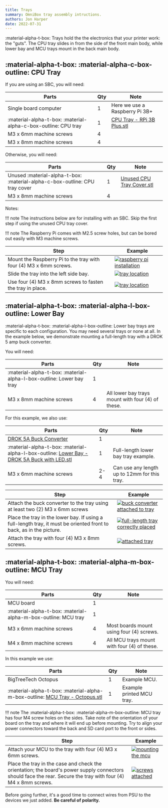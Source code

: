 ```yaml
---
title: Trays
summary: OmniBox tray assembly intructions.
authors: Jon Harper
date: 2022-07-31
---
```


:material-alpha-t-box: Trays hold the the electronics that your printer work: the "guts". The CPU tray slides in from the side of the front main body, while lower bay and MCU trays mount in the back main body.

## :material-alpha-t-box: :material-alpha-c-box-outline: CPU Tray

If you are using an SBC, you will need:

| Parts                     | Qty | Note                            |
|---------------------------|-----|---------------------------------|
| Single board computer     | 1   | Here we use a Raspberry Pi 3B+  |
| :material-alpha-t-box: :material-alpha-c-box-outline: CPU tray | 1   | [CPU Tray - RPi 3B Plus.stl][1] |
| M3 x 6mm machine screws   | 4   |                                 |
| M3 x 8mm machine screws   | 4   |                                 |

Otherwise, you will need:

| Parts                     | Qty | Note                            |
|---------------------------|-----|---------------------------------|
| Unused :material-alpha-t-box: :material-alpha-c-box-outline: CPU tray cover     | 1   | [Unused CPU Tray Cover.stl][2]  |
| M3 x 8mm machine screws   | 4   |                                 |

Notes:

!!! note
    The instructions below are for installing with an SBC. Skip the first step if using the unused CPU tray cover.

!!! note
    The Raspberry Pi comes with M2.5 screw holes, but can be bored out easily with M3 machine screws.

| Step | Example |
|------|---------|
| Mount the Raspberry Pi to the tray with four (4) M3 x 6mm screws. | [![raspberry pi installation][5]][5] |
| Slide the tray into the left side bay. | [![tray location][6]][6] |
| Use four (4) M3 x 8mm screws to fasten the tray in place. | [![tray location][7]][7] |

## :material-alpha-t-box: :material-alpha-l-box-outline: Lower Bay

:material-alpha-t-box: :material-alpha-l-box-outline: Lower bay trays are specific to each configuration. You may need several trays or none at all. In the example below, we demonstrate mounting a full-length tray with a DROK 5 amp buck converter.

You will need:

| Parts                     | Qty | Note                                                |
|---------------------------|-----|-----------------------------------------------------|
| :material-alpha-t-box: :material-alpha-l-box-outline: Lower bay tray | 1 | |
| M3 x 8mm machine screws   | 4   | All lower bay trays mount with four (4) of these.   |

For this example, we also use:

| Parts                                      | Qty | Note                                           |
|--------------------------------------------|-----|------------------------------------------------|
| [DROK 5A Buck Converter][13]               | 1   |                                                |
| :material-alpha-t-box: :material-alpha-l-box-outline: [Lower Bay - DROK 5A Buck with LED.stl][3] | 1   | Full-length lower bay tray example.            |
| M3 x 6mm machine screws                    | 2-4 | Can use any length up to 12mm for this tray.   |

| Step | Example |
|------|---------|
| Attach the buck converter to the tray using at least two (2) M3 x 6mm screws | [![buck converter attached to tray][8]][8] |
| Place the tray in the lower bay. If using a full-length tray, it must be oriented front to back, as in the picture. | [![full-length tray correctly placed][9]][9] |
| Attach the tray with four (4) M3 x 8mm screws. | [![attached tray][10]][10] |

## :material-alpha-t-box: :material-alpha-m-box-outline: MCU Tray

You will need:

| Parts                     | Qty | Note                                        |
|---------------------------|-----|---------------------------------------------|
| MCU board                 | 1   |                                             |
| :material-alpha-t-box: :material-alpha-m-box-outline: MCU tray | 1   |        |
| M3 x 6mm machine screws   | 4   | Most boards mount using four (4) screws.    |
| M4 x 8mm machine screws   | 4   | All MCU trays mount with four (4) of these. |

In this example we use:

| Parts                     | Qty | Note                                        |
|---------------------------|-----|---------------------------------------------|
| BigTreeTech Octopus       | 1   | Example MCU.                                |
| :material-alpha-t-box: :material-alpha-m-box-outline: [MCU Tray - Octopus.stl][4] | 1 | Example printed MCU tray.                   |

!!! note
    The :material-alpha-t-box: :material-alpha-m-box-outline: MCU tray has four M4 screw holes on the sides. Take note of the orientation of your board on the tray and where it will end up before mounting. Try to align your power connectors toward the back and SD card port to the front or sides.

| Step | Example |
|------|---------|
| Attach your MCU to the tray with four (4) M3 x 6mm screws. | [![mounting the mcu][11]][11] |
| Place the tray in the case and check the orientation; the board's power supply connectors should face the rear. Secure the tray with four (4) M4 x 8mm screws. | [![screws attached][12]][12] |

Before going further, it's a good time to connect wires from PSU to the devices we just added. **Be careful of polarity.**

[1]: https://github.com/jon-harper/OmniBox/blob/main/Trays/CPU/Raspberry%20Pi%203B%20Plus/CPU%20Tray%20-%20RPi%203B%20Plus.stl
[2]: https://github.com/jon-harper/OmniBox/blob/main/Trays/CPU/Unused%20CPU%20Tray%20Cover.stl
[3]: https://github.com/jon-harper/OmniBox/blob/main/Trays/Lower%20Bay/DROK%205A%20Buck%20with%20LED/Lower%20Bay%20-%20DROK%205A%20Buck%20with%20LED.stl
[4]: https://github.com/jon-harper/OmniBox/blob/main/Trays/MCU/BTT%20Octopus/MCU%20Tray%20-%20Octopus.stl
[5]: ../img/assembly/cpu_tray.jpg
[6]: ../img/assembly/cpu_insert.jpg
[7]: ../img/assembly/cpu_finished.jpg
[8]: ../img/assembly/lower_bay_tray.jpg
[9]: ../img/assembly/lower_bay_placement.jpg
[10]: ../img/assembly/lower_bay_finished.jpg
[11]: ../img/assembly/mcu_placement.jpg
[12]: ../img/assembly/mcu_finished.jpg
[13]: https://www.amazon.com/DROK-Adjustable-Converter-Transformer-Protective/dp/B07JZ2GQJF